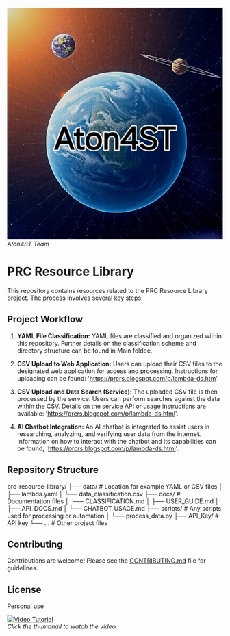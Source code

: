 ![PRC Resource Library](4177381372.jpg)  *Aton4ST Team*
# PRC Resource Library

This repository contains resources related to the PRC Resource Library project.  The process involves several key steps:

## Project Workflow

1. **YAML File Classification:**  YAML files are classified and organized within this repository.  Further details on the classification scheme and directory structure can be found in Main foldee. 

2. **CSV Upload to Web Application:**  Users can upload their CSV files to the designated web application for access and processing.  Instructions for uploading can be found: 'https://prcrs.blogspot.com/p/lambda-ds.htm'

3. **CSV Upload and Data Search (Service):** The uploaded CSV file is then processed by the service.  Users can perform searches against the data within the CSV.  Details on the service API or usage instructions are available: 'https://prcrs.blogspot.com/p/lambda-ds.html'. 

4. **AI Chatbot Integration:**  An AI chatbot is integrated to assist users in researching, analyzing, and verifying user data from the internet.  Information on how to interact with the chatbot and its capabilities can be found, `https://prcrs.blogspot.com/p/lambda-ds.html'.


## Repository Structure
prc-resource-library/
├── data/          # Location for example YAML or CSV files
│   ├── lambda.yaml
│   └── data_classification.csv
├── docs/          # Documentation files
│   ├── CLASSIFICATION.md
│   ├── USER_GUIDE.md
│   ├── API_DOCS.md
│   └── CHATBOT_USAGE.md
├── scripts/       # Any scripts used for processing or automation
│   └── process_data.py
├── API_Key/       # API key
└── ...            # Other project files

## Contributing

Contributions are welcome!  Please see the [CONTRIBUTING.md](CONTRIBUTING.md) file for guidelines.

## License

Personal use

[![Video Tutorial](https://img.youtube.com/vi/3B6WhrXzJVQ/0.jpg)](https://www.youtube.com/watch?v=3B6WhrXzJVQ)  
  *Click the thumbnail to watch the video.*

